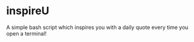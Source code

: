 # inspireU
A simple bash script which inspires you with a daily quote every time you open a terminal!

